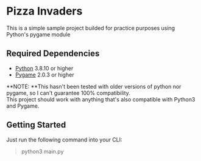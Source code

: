# Pizza Invaders

This is a simple sample project builded for practice purposes using Python's pygame module  

## Required Dependencies  

- [Python](https://www.python.org/downloads/) 3.8.10 or higher
- [Pygame](https://www.pygame.org/wiki/GettingStarted) 2.0.3 or higher  

**NOTE: **This hasn't been tested with older versions of python nor pygame, so I can't guarantee 100% compatibility.  
This project should work with anything that's also compatible with Python3 and Pygame.  

## Getting Started

Just run the following command into your CLI:  

> python3 main.py
